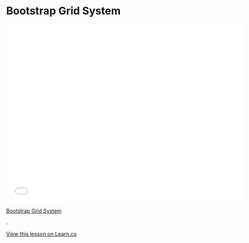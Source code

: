 # Bootstrap Grid System

<iframe width="640" height="480" src="//www.youtube.com/embed/3RqaVBTthuk?rel=0&modestbranding=1" frameborder="0" allowfullscreen></iframe>

<p><a href="https://www.youtube.com/watch?v=3RqaVBTthuk">Bootstrap Grid System</a></p>.

<a href='https://learn.co/lessons/bootstrap-grid-system' data-visibility='hidden'>View this lesson on Learn.co</a>
